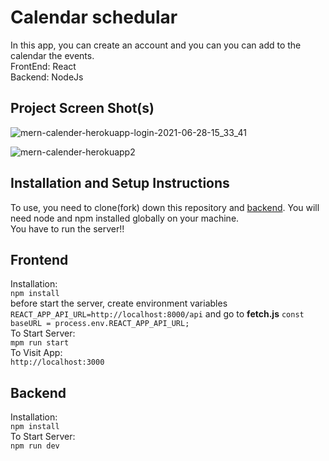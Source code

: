 # Calendar schedular

In this app, you can create an account and you can you can add to the calendar the events.<br/>
FrontEnd: React <br/>
Backend: NodeJs

## Project Screen Shot(s)

![mern-calender-herokuapp-login-2021-06-28-15_33_41](https://user-images.githubusercontent.com/59021083/123645369-91b75480-d826-11eb-949c-655923b5b115.png)

![mern-calender-herokuapp2](https://user-images.githubusercontent.com/59021083/123645137-59177b00-d826-11eb-9631-8da8a595c833.png)

## Installation and Setup Instructions

To use, you need to clone(fork) down this repository and [backend](https://github.com/j-alvarezsone/calender-backend). You will need node and npm installed globally on your machine.<br/>
You have to run the server!!

## Frontend

Installation:<br/>
`npm install`<br/>
before start the server, create environment variables `REACT_APP_API_URL=http://localhost:8000/api` and go to <b>fetch.js</b> `const baseURL = process.env.REACT_APP_API_URL;`<br/>
To Start Server:<br/>
`mpm run start`<br/>
To Visit App:<br/>
`http://localhost:3000`

## Backend

Installation:<br/>
`npm install`<br/>
To Start Server:<br/>
`npm run dev`<br/>

